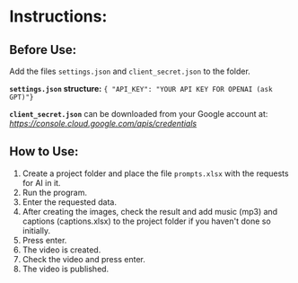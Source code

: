 # Instructions:

## Before Use:
Add the files `settings.json` and `client_secret.json` to the folder.

**`settings.json` structure:** `{ "API_KEY": "YOUR API KEY FOR OPENAI (ask GPT)"}`

**`client_secret.json`** can be downloaded from your Google account at: *https://console.cloud.google.com/apis/credentials*

## How to Use:
1. Create a project folder and place the file `prompts.xlsx` with the requests for AI in it.
2. Run the program.
3. Enter the requested data.
4. After creating the images, check the result and add music (mp3) and captions (captions.xlsx) to the project folder if you haven't done so initially.
5. Press enter.
6. The video is created.
7. Check the video and press enter.
8. The video is published.

